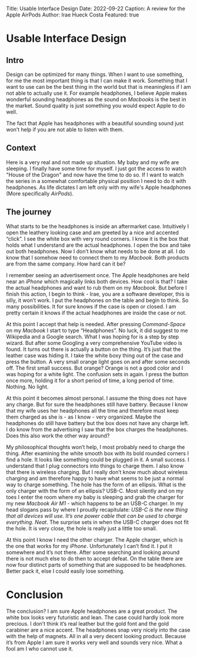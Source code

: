 Title: Usable Interface Design
Date: 2022-09-22 
Caption: A review for the Apple AirPods
Author: Irae Hueck Costa
Featured: true


# Usable Interface Design



## Intro
Design can be optimized for many things. When I want to use something, for me
the most important thing is that I can make it work. Something that I want to
use can be the best thing in the world but that is meaningless if I am not able
to actually use it. For example headphones, I believe Apple makes wonderful
sounding headphones as the sound on *Macbook*s is the best in the market. Sound
quality is just something you would expect Apple to do well.


The fact that Apple has headphones with a beautiful sounding sound just
won’t help if you are not able to listen with them.

## Context
Here is a very real and not made up situation. My baby and my wife are
sleeping. I finally have some time for myself. I just got the access to watch
"House of the Dragon" and now have the time to do so. If I want to watch the
series in a somewhat comfortable physical position I need to do it with
headphones. As life dictates I am left only with my wife's Apple headphones
(More specifically *AirPods*).


## The journey

What starts to be the headphones is inside an aftermarket case. Intuitively I open the leathery
looking case and am greeted by a nice and accented “click”. I see the white box
with very round corners. I know it is the box that holds what I
understand are the actual headphones. I open the box and take out both
headphones. Now I don’t know what needs to be done at all. I do know that I
somehow need to connect them to my *Macbook*. Both products are from the same
company. How hard can it be?

I remember seeing an advertisement once. The Apple headphones are held near an
*iPhone* which magically links both devices. How cool is that? I take the actual
headphones and want to rub them on my *Macbook*. But before I finish this action,
I begin to think - Irae, you are a software developer, this is silly, it won’t
work. I put the headphones on the table and begin to think. So many
possibilities. It for sure knows if the case is open or closed. I am pretty
certain it knows if the actual headphones are inside the case or not. 

At this point I accept that help is needed. After pressing *Command-Space* on my
*Macbook* I start to type “Headphones”. No luck, it did suggest to me Wikipedia
and a Google search. What I was hoping for is a step by step wizard. But after
some Googling a very comprehensive YouTube video is found. It turns out there
is actually a button on the thing. It’s just that the leather case was hiding
it. I take the white boxy thing out of the case and press the button. A very
small orange light goes on and after some seconds off. The first small
success. But orange? Orange is not a good color and I was hoping for a white
light. The confusion sets in again. I press the button once more, holding it for a
short period of time, a long period of time. Nothing. No light.

At this point it becomes almost personal. I assume the thing does not have any
charge. But for sure the headphones still have battery. Because I know that my
wife uses her headphones all the time and therefore must keep them charged as
she is - as I know - very organized. Maybe the headphones do still have battery but
the box does not have any charge left. I do know from the advertising I saw that
the box charges the headphones. Does this also work the other way around?

My philosophical thoughts won’t help, I most probably need to charge the thing.
After examining the white smooth box with its bold rounded corners I find a
hole. It looks like something could be plugged in it. A small success. I
understand that I plug connectors into things to charge them. I also know that
there is wireless charging. But I really don’t know much about wireless
charging and am therefore happy to have what seems to be just a normal way to
charge something. The hole has the form of an ellipsis. What is the only
charger with the form of an ellipsis? USB-C. Most silently and on my toes I
enter the room where my baby is sleeping and grab the charger for my new
*Macbook Air M1* - which happens to be an USB-C charger. In my head slogans pass by
where I proudly recapitulate: *USB-C is the new thing that all devices will
use. It’s one power cable that can be used to charge everything. Neat*.
The surprise sets in when the USB-C charger does not fit the hole. It is very
close, the hole is really just a little too small.


At this point I know I need the other charger. The Apple charger, which is the
one that works for my *iPhone*. Unfortunately I can’t find it. I put it
somewhere and it’s not there. After some searching and looking around there is
not much else to do then to accept defeat. On the table there are now four
distinct parts of something that are
supposed to be headphones. Better pack it, else I could easily lose something.


# Conclusion

The conclusion? I am sure Apple headphones are a great product. The white box
looks very futuristic and lean. The case could hardly look more precious. I
don’t think it’s real leather but the gold font and the gold carabiner are a
nice accent. The headphones snap very nicely into the case with the help of
magnets. All in all a very decent looking product. Because it’s from Apple I am
sure it works very well and sounds very nice. What a fool am I who cannot use
it.



